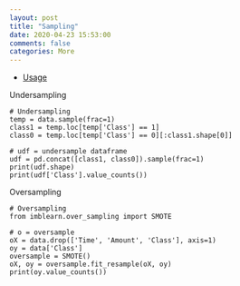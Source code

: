 ```yaml
---
layout: post
title: "Sampling"
date: 2020-04-23 15:53:00 
comments: false
categories: More
---
```


* [Usage](https://nbviewer.jupyter.org/github/cliffwhitworth/machine_learning_notebooks/blob/master/TensorFlow2.ipynb)

Undersampling

```
# Undersampling
temp = data.sample(frac=1)
class1 = temp.loc[temp['Class'] == 1]
class0 = temp.loc[temp['Class'] == 0][:class1.shape[0]]

# udf = undersample dataframe
udf = pd.concat([class1, class0]).sample(frac=1)
print(udf.shape)
print(udf['Class'].value_counts())
```

Oversampling
```
# Oversampling
from imblearn.over_sampling import SMOTE

# o = oversample
oX = data.drop(['Time', 'Amount', 'Class'], axis=1)
oy = data['Class']
oversample = SMOTE()
oX, oy = oversample.fit_resample(oX, oy)
print(oy.value_counts())
```
